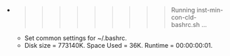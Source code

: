 * >>>>>>>>> Running inst-min-con-cld-bashrc.sh ...
  * Set common settings for ~/.bashrc.
  * Disk size = 773140K. Space Used = 36K. Runtime = 00:00:00:01.
